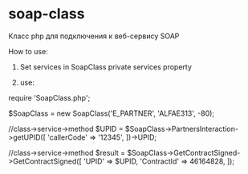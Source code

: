 # soap-class
Класс php для подключения к веб-сервису SOAP


How to use:

1. Set services in SoapClass private services property

2. use:

require 'SoapClass.php';

$SoapClass = new SoapClass('E_PARTNER', 'ALFAE313', -80);


//class->service->method
$UPID = $SoapClass->PartnersInteraction->getUPID([
	'callerCode' => '12345',
])->UPID;

//class->service->method
$result = $SoapClass->GetContractSigned->GetContractSigned([
	'UPID' => $UPID,
  'ContractId' => 46164828,
]);
